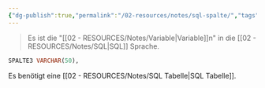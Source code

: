 ```yaml
---
{"dg-publish":true,"permalink":"/02-resources/notes/sql-spalte/","tags":["informatik/datenbank"],"noteIcon":"","updated":"2025-09-10T16:38:19.001+02:00"}
---
```


>Es ist die "[[02 - RESOURCES/Notes/Variable\|Variable]]n" in die [[02 - RESOURCES/Notes/SQL\|SQL]] Sprache.
```sql
SPALTE3 VARCHAR(50),
```
Es benötigt eine [[02 - RESOURCES/Notes/SQL Tabelle\|SQL Tabelle]].